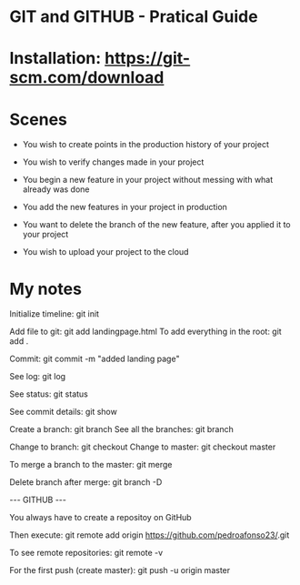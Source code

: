 # GIT and GITHUB - Pratical Guide

# Installation: https://git-scm.com/download

# Scenes

- You wish to create points in the production history of your project
- You wish to verify changes made in your project

- You begin a new feature in your project without messing with what already was done
- You add the new features in your project in production
- You want to delete the branch of the new feature, after you applied it to your project

- You wish to upload your project to the cloud

# My notes

Initialize timeline: git init

Add file to git: git add landingpage.html
To add everything in the root: git add .

Commit: git commit -m "added landing page"

See log: git log

See status: git status

See commit details: git show <commit code>

Create a branch: git branch <branch name>
See all the branches: git branch

Change to branch: git checkout <branch name>
Change to master: git checkout master

To merge a branch to the master: git merge <branch name>

Delete branch after merge: git branch -D <branch name>

--- GITHUB ---

You always have to create a repositoy on GitHub

Then execute: git remote add origin https://github.com/pedroafonso23/<repository name>.git 

To see remote repositories: git remote -v

For the first push (create master): git push -u origin master



